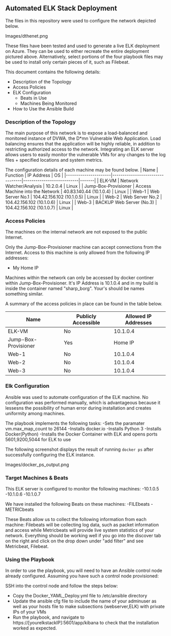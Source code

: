 ## Automated ELK Stack Deployment

The files in this repository were used to configure the network depicted below.

Images/dthenet.png

These files have been tested and used to generate a live ELK deployment on Azure. They can be used to either recreate the entire deployment pictured above. Alternatively, select portions of the four playbook files may be used to install only certain pieces of it, such as Filebeat.


This document contains the following details:
- Description of the Topology
- Access Policies
- ELK Configuration
  - Beats in Use
  - Machines Being Monitored
- How to Use the Ansible Build

### Description of the Topology

The main purpose of this network is to expose a load-balanced and monitored instance of DVWA, the D*mn Vulnerable Web Application.
Load balancing ensures that the application will be highly reliable, in addition to restricting authorized access to the network.
Integrating an ELK server allows users to easily monitor the vulnerable VMs for any changes to the log files + specified locations and system metrics.

The configuration details of each machine may be found below.
| Name                 | Function                        | IP Address                | OS    |
|----------------------|---------------------------------|---------------------------|-------|
| ELK-VM               | Network Watcher/Analysis        | 10.2.0.4                  | Linux |
| Jump-Box-Provisioner | Access Machine into the Network | 40.83.140.44 (10.1.0.4)   | Linux |
| Web-1                | Web Server No.1                 | 104.42.156.102 (10.1.0.5) | Linux |
| Web-2                | Web Server No.2                 | 104.42.156.102 (10.1.0.6) | Linux |
| Web-3                | BACKUP Web Server (No.3)        | 104.42.156.102 (10.1.0.7) | Linux |

### Access Policies

The machines on the internal network are not exposed to the public Internet. 

Only the Jump-Box-Provisioner machine can accept connections from the Internet. 
Access to this machine is only allowed from the following IP addresses:
- My Home IP

Machines within the network can only be accessed by docker continer within Jump-Box-Provisioner.
It's IP Address is 10.1.0.4 and in my build is inside the container named "sharp_borg". Your's should be names something similar.

A summary of the access policies in place can be found in the table below.

| Name                 | Publicly Accessible | Allowed IP Addresses |
|----------------------|---------------------|----------------------|
| ELK-VM               | No                  | 10.1.0.4             |
| Jump-Box-Provisioner | Yes                 | Home IP              |
| Web-1                | No                  | 10.1.0.4             |
| Web-2                | No                  | 10.1.0.4             |
| Web-3                | No                  | 10.1.0.4             |

### Elk Configuration

Ansible was used to automate configuration of the ELK machine. No configuration was performed manually, which is advantageous because
it lessesns the possibility of human error during installation and creates uniformity among machines.

The playbook implements the following tasks:
-Sets the paramater vm.max_map_count to 26144
-Installs docker.io
-Installs Python 3
-Installs Docker(Python)
-Installs the Docker Container with ELK and opens ports 5601,9200,5044 for ELK to use

The following screenshot displays the result of running `docker ps` after successfully configuring the ELK instance.

Images/docker_ps_output.png

### Target Machines & Beats
This ELK server is configured to monitor the following machines:
-10.1.0.5
-10.1.0.6
-10.1.0.7

We have installed the following Beats on these machines:
-FILEbeats
-METRICbeats

These Beats allow us to collect the following information from each machine:
Filebeats will be collecting log data, such as packet information and access while Metricbeats will provide live system statistics of your network.
Everything should be working well if you go into the discover tab on the right and click on the drop down under "add filter" and see Metricbeat, Filebeat.

### Using the Playbook
In order to use the playbook, you will need to have an Ansible control node already configured. Assuming you have such a control node provisioned: 

SSH into the control node and follow the steps below:
- Copy the Docker_YAML_Deploy.yml file to /etc/ansible directory
- Update the ansible cfg file to include the name of your adminuser as well as your hosts file to make subsections (webserver,ELK) with private IPs of your VMs
- Run the playbook, and navigate to https://[yourelkstackIP]:5601/app/kibana to check that the installation worked as expected.
